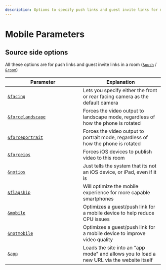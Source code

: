 ```yaml
---
description: Options to specify push links and guest invite links for mobile phones
---
```


# Mobile Parameters

## Source side options

All these options are for push links and guest invite links in a room ([`&push`](../../source-settings/push.md) / [`&room`](../../general-settings/room.md))

<table><thead><tr><th width="228">Parameter</th><th>Explanation</th></tr></thead><tbody><tr><td><a href="and-facing.md"><code>&#x26;facing</code></a></td><td>Lets you specify either the front or rear facing camera as the default camera</td></tr><tr><td><a href="and-forcelandscape.md"><code>&#x26;forcelandscape</code></a></td><td>Forces the video output to landscape mode, regardless of how the phone is rotated</td></tr><tr><td><a href="and-forceportrait.md"><code>&#x26;forceportrait</code></a></td><td>Forces the video output to portrait mode, regardless of how the phone is rotated</td></tr><tr><td><a href="and-forceios.md"><code>&#x26;forceios</code></a></td><td>Forces iOS devices to publish video to this room</td></tr><tr><td><a href="and-notios.md"><code>&#x26;notios</code></a></td><td>Just tells the system that its not an iOS device, or iPad, even if it is</td></tr><tr><td><a href="../upcoming-parameters/and-flagship.md"><code>&#x26;flagship</code></a></td><td>Will optimize the mobile experience for more capable smartphones</td></tr><tr><td><a href="../upcoming-parameters/and-mobile.md"><code>&#x26;mobile</code></a></td><td>Optimizes a guest/push link for a mobile device to help reduce CPU issues</td></tr><tr><td><a href="../upcoming-parameters/and-notmobile.md"><code>&#x26;notmobile</code></a></td><td>Optimizes a guest/push link for a mobile device to improve video quality</td></tr><tr><td><a href="and-app.md"><code>&#x26;app</code></a></td><td>Loads the site into an "app mode" and allows you to load a new URL via the website itself</td></tr></tbody></table>
